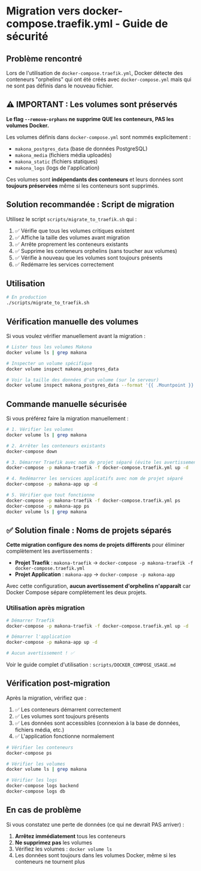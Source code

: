 # Migration vers docker-compose.traefik.yml - Guide de sécurité

## Problème rencontré

Lors de l'utilisation de `docker-compose.traefik.yml`, Docker détecte des conteneurs "orphelins" qui ont été créés avec `docker-compose.yml` mais qui ne sont pas définis dans le nouveau fichier.

## ⚠️ IMPORTANT : Les volumes sont préservés

**Le flag `--remove-orphans` ne supprime QUE les conteneurs, PAS les volumes Docker.**

Les volumes définis dans `docker-compose.yml` sont nommés explicitement :
- `makona_postgres_data` (base de données PostgreSQL)
- `makona_media` (fichiers média uploadés)
- `makona_static` (fichiers statiques)
- `makona_logs` (logs de l'application)

Ces volumes sont **indépendants des conteneurs** et leurs données sont **toujours préservées** même si les conteneurs sont supprimés.

## Solution recommandée : Script de migration

Utilisez le script `scripts/migrate_to_traefik.sh` qui :

1. ✅ Vérifie que tous les volumes critiques existent
2. ✅ Affiche la taille des volumes avant migration
3. ✅ Arrête proprement les conteneurs existants
4. ✅ Supprime les conteneurs orphelins (sans toucher aux volumes)
5. ✅ Vérifie à nouveau que les volumes sont toujours présents
6. ✅ Redémarre les services correctement

## Utilisation

```bash
# En production
./scripts/migrate_to_traefik.sh
```

## Vérification manuelle des volumes

Si vous voulez vérifier manuellement avant la migration :

```bash
# Lister tous les volumes Makona
docker volume ls | grep makona

# Inspecter un volume spécifique
docker volume inspect makona_postgres_data

# Voir la taille des données d'un volume (sur le serveur)
docker volume inspect makona_postgres_data --format '{{ .Mountpoint }}' | xargs sudo du -sh
```

## Commande manuelle sécurisée

Si vous préférez faire la migration manuellement :

```bash
# 1. Vérifier les volumes
docker volume ls | grep makona

# 2. Arrêter les conteneurs existants
docker-compose down

# 3. Démarrer Traefik avec nom de projet séparé (évite les avertissements)
docker-compose -p makona-traefik -f docker-compose.traefik.yml up -d

# 4. Redémarrer les services applicatifs avec nom de projet séparé
docker-compose -p makona-app up -d

# 5. Vérifier que tout fonctionne
docker-compose -p makona-traefik -f docker-compose.traefik.yml ps
docker-compose -p makona-app ps
docker volume ls | grep makona
```

## ✅ Solution finale : Noms de projets séparés

**Cette migration configure des noms de projets différents** pour éliminer complètement les avertissements :

- **Projet Traefik** : `makona-traefik` → `docker-compose -p makona-traefik -f docker-compose.traefik.yml`
- **Projet Application** : `makona-app` → `docker-compose -p makona-app`

Avec cette configuration, **aucun avertissement d'orphelins n'apparaît** car Docker Compose sépare complètement les deux projets.

### Utilisation après migration

```bash
# Démarrer Traefik
docker-compose -p makona-traefik -f docker-compose.traefik.yml up -d

# Démarrer l'application
docker-compose -p makona-app up -d

# Aucun avertissement ! ✅
```

Voir le guide complet d'utilisation : `scripts/DOCKER_COMPOSE_USAGE.md`

## Vérification post-migration

Après la migration, vérifiez que :

1. ✅ Les conteneurs démarrent correctement
2. ✅ Les volumes sont toujours présents
3. ✅ Les données sont accessibles (connexion à la base de données, fichiers média, etc.)
4. ✅ L'application fonctionne normalement

```bash
# Vérifier les conteneurs
docker-compose ps

# Vérifier les volumes
docker volume ls | grep makona

# Vérifier les logs
docker-compose logs backend
docker-compose logs db
```

## En cas de problème

Si vous constatez une perte de données (ce qui ne devrait PAS arriver) :

1. **Arrêtez immédiatement** tous les conteneurs
2. **Ne supprimez pas** les volumes
3. Vérifiez les volumes : `docker volume ls`
4. Les données sont toujours dans les volumes Docker, même si les conteneurs ne tournent plus

